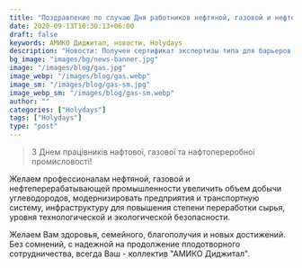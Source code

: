 ```yaml
---
title: "Поздравление по случаю Дня работников нефтяной, газовой и нефтеперерабатывающей промышленности!"
date: 2020-09-13T10:30:13+06:00
draft: false
keywords: АМИКО Диджитал, новости, Holydays
description: "Новости: Получен сертификат экспертизы типа для барьеров искрозащиты (модуль B)"
bg_image: "images/bg/news-banner.jpg"
image: "/images/blog/gas.jpg"
image_webp: "/images/blog/gas.webp"
image_sm: "/images/blog/gas-sm.jpg"
image_webp_sm: "/images/blog/gas-sm.webp"
author: ""
categories: ["Holydays"]
tags: ["Holydays"]
type: "post"
---
```


> З Днем працівників нафтової, газової та нафтопереробної промисловості!

Желаем профессионалам нефтяной, газовой и нефтеперерабатывающей промышленности увеличить объем добычи углеводородов, модернизировать предприятия и транспортную систему, инфраструктуру для повышения степени переработки сырья, уровня технологической и экологической безопасности.

Желаем Вам здоровья, семейного, благополучия и новых достижений.  Без сомнений, с надежной на продолжение плодотворного сотрудничества, всегда Ваш - коллектив "АМИКО Диджитал". 

